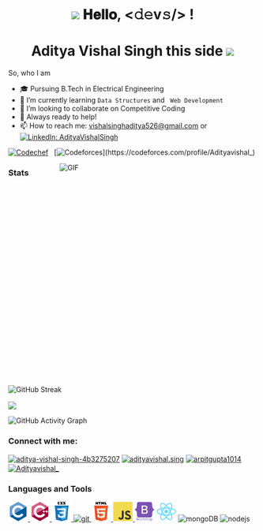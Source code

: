 <h1 align="center"><img src="https://media.giphy.com/media/CV8n4vC6r9b5J3JZd9/giphy.gif" width="30px"> 𝐇𝐞𝐥𝐥𝐨, <𝚍𝚎v𝚜/> ! 
<br>
<h1 align="center">Aditya Vishal Singh this side  <img src="https://images-wixmp-ed30a86b8c4ca887773594c2.wixmp.com/f/6f924d23-b587-49a8-aa9d-b55939eee262/d8fxvvu-419b10c7-b218-422d-861d-5f546b64702a.gif?token=eyJ0eXAiOiJKV1QiLCJhbGciOiJIUzI1NiJ9.eyJzdWIiOiJ1cm46YXBwOjdlMGQxODg5ODIyNjQzNzNhNWYwZDQxNWVhMGQyNmUwIiwiaXNzIjoidXJuOmFwcDo3ZTBkMTg4OTgyMjY0MzczYTVmMGQ0MTVlYTBkMjZlMCIsIm9iaiI6W1t7InBhdGgiOiJcL2ZcLzZmOTI0ZDIzLWI1ODctNDlhOC1hYTlkLWI1NTkzOWVlZTI2MlwvZDhmeHZ2dS00MTliMTBjNy1iMjE4LTQyMmQtODYxZC01ZjU0NmI2NDcwMmEuZ2lmIn1dXSwiYXVkIjpbInVybjpzZXJ2aWNlOmZpbGUuZG93bmxvYWQiXX0.eQRrpIj0wPZGhCTVrcKQSt36HR9Oa52i78SsUK8utH0" width="120px">
</h1>

So, who I am
- 🎓 Pursuing B.Tech in Electrical Engineering
- 🌱 I’m currently learning `Data Structures` and ` Web Development`
- 👯 I’m looking to collaborate on Competitive Coding
- 💬 Always ready to help!
- 📫 How to reach me: vishalsinghaditya526@gmail.com or [![LinkedIn: AdityaVishalSingh](https://img.shields.io/badge/-AdityaVishalSingh-blue?style=flat-square&logo=Linkedin&logoColor=white&link=https://www.linkedin.com/in/aditya-vishal-singh-4b3275207/)](https://www.linkedin.com/in/aditya-vishal-singh-4b3275207/)

[![Codechef](https://cp-logo.vercel.app/codechef/aditya_7101)](https://www.codechef.com/users/aditya_7101)&nbsp;&nbsp;&nbsp;[![Codeforces](https://cp-logo.vercel.app/codeforces/Adityavishal_)](https://codeforces.com/profile/Adityavishal_)

<img align="right" alt="GIF" src="https://ik.imagekit.io/dresma/Dresma_Library/software-engineer_5ZbEg3ObGvN.gif" width="400" height="450" />

### Stats
![GitHub Streak](https://github-readme-streak-stats.herokuapp.com/?user=aditya2021-vishu&theme=tokyonight&count_private=true)


<a href="https://github.com/aditya2021-vishu/github-readme-stats"><img align="center" src="https://github-readme-stats.vercel.app/api/top-langs/?username=aditya2021-vishu&layout=compact&theme=buefy&hide_border=true" /></a>
<!--

![Arpit's wakatime stats](https://github-readme-stats.vercel.app/api/wakatime?username=arpitgupta1014&layout=compact)
-->
![GitHub Activity Graph](https://activity-graph.herokuapp.com/graph?username=aditya2021-vishu&theme=github&count_private=true)

<h3 align="left">Connect with me:</h3>
<p align="left">
<a href="https://www.linkedin.com/in/aditya-vishal-singh-4b3275207" target="blank"><img align="center" src="https://cdn.jsdelivr.net/npm/simple-icons@3.0.1/icons/linkedin.svg" alt="aditya-vishal-singh-4b3275207" height="30" width="40" /></a>
<a href="https://instagram.com/adityavishal.singh" target="blank"><img align="center" src="https://cdn.jsdelivr.net/npm/simple-icons@3.0.1/icons/instagram.svg" alt="adityavishal.sing" height="30" width="40" /></a>
<a href="https://www.codechef.com/users/aditya_7101" target="blank"><img align="center" src="https://cdn.jsdelivr.net/npm/simple-icons@3.1.0/icons/codechef.svg" alt="arpitgupta1014" height="30" width="40" /></a>
<a href="https://codeforces.com/profile/Adityavishal_" target="blank"><img align="center" src="https://cdn.jsdelivr.net/npm/simple-icons@3.0.1/icons/codeforces.svg" alt="Adityavishal_" height="30" width="40" /></a>
</p>

<h3>Languages and Tools</h3>
<p align="left"> 
 </a> <a href="https://www.cprogramming.com/" target="_blank"> <img src="https://raw.githubusercontent.com/devicons/devicon/master/icons/c/c-original.svg" alt="c" width="40" height="40"/> </a> <a href="https://www.w3schools.com/cpp/" target="_blank"> <img src="https://raw.githubusercontent.com/devicons/devicon/master/icons/cplusplus/cplusplus-original.svg" alt="cplusplus" width="40" height="40"/> </a> <a href="https://www.w3schools.com/css/" target="_blank"> <img src="https://raw.githubusercontent.com/devicons/devicon/master/icons/css3/css3-original-wordmark.svg" alt="css3" width="40" height="40"/> </a> <a href="https://git-scm.com/" target="_blank"> <img src="https://www.vectorlogo.zone/logos/git-scm/git-scm-icon.svg" alt="git" width="40" height="40"/> </a> <a href="https://www.w3.org/html/" target="_blank"> <img src="https://raw.githubusercontent.com/devicons/devicon/master/icons/html5/html5-original-wordmark.svg" alt="html5" width="40" height="40"/> </a> <a href="https://developer.mozilla.org/en-US/docs/Web/JavaScript" target="_blank"> <img src="https://raw.githubusercontent.com/devicons/devicon/master/icons/javascript/javascript-original.svg" alt="javascript" width="40" height="40"/> </a>
<img src="https://raw.githubusercontent.com/devicons/devicon/master/icons/bootstrap/bootstrap-plain-wordmark.svg" alt="bootstrap" width="40" height="40"/> </a>
<img src="https://raw.githubusercontent.com/devicons/devicon/master/icons/react/react-original.svg" alt="Reactjs" width="40" height="40"/> </a>
<img src="https://techcrunch.com/wp-content/uploads/2019/06/MongoDB_Logo_FullColorBlack_RGB.png" alt="mongoDB" width="40" height="40"/> </a>
<img src="https://encrypted-tbn0.gstatic.com/images?q=tbn:ANd9GcQ2JEBlTE9UUk_6dL6oWeY4qYp7cexriJ5AcA&usqp=CAU" alt="nodejs" width="40" height="40"/> </a>

</center>

</p>
